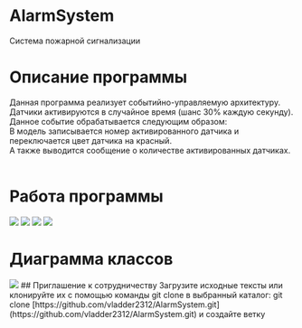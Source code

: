 # AlarmSystem
Система пожарной сигнализации<br>
<h1>Описание программы</h1>
Данная программа реализует событийно-управляемую архитектуру.<br>
Датчики активируются в случайное время (шанс 30% каждую секунду). Данное событие обрабатывается следующим образом:<br>
В модель записывается номер активированного датчика и переключается цвет датчика на красный.<br>
А также выводится сообщение о количестве активированных датчиках.<br>
<br>
<h1>Работа программы</h1>
<img src="https://i.ibb.co/qpZsYQf/w0.png">
<img src="https://i.ibb.co/mHWxFdH/w1.png">
<img src="https://i.ibb.co/7RjHzD0/w2.png">
<img src="https://i.ibb.co/xqmPyRh/w3.png">
<br>
<h1>Диаграмма классов</h1>
<img src="https://s8.hostingkartinok.com/uploads/images/2020/06/a58d8ac5f0eff9801acce8be4a508443.png">
## Приглашение к сотрудничеству
Загрузите исходные тексты или клонируйте их с помощью команды git clone в выбранный каталог: git clone [https://github.com/vladder2312/AlarmSystem.git](https://github.com/vladder2312/AlarmSystem.git) и создайте ветку
